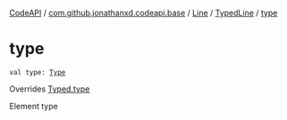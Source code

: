 [CodeAPI](../../../index.md) / [com.github.jonathanxd.codeapi.base](../../index.md) / [Line](../index.md) / [TypedLine](index.md) / [type](.)

# type

`val type: `[`Type`](http://docs.oracle.com/javase/6/docs/api/java/lang/reflect/Type.html)

Overrides [Typed.type](../../-typed/type.md)

Element type

